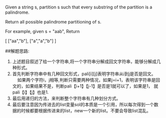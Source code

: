 Given a string s, partition s such that every substring of the partition is a palindrome.

Return all possible palindrome partitioning of s.

For example, given s = "aab",
Return

[
  ["aa","b"],
  ["a","a","b"]
]

##解题思路:
1.    上述题目叙述了给一个字符串,将一个字符串分解成回文字符串，能够分解成几种形式。
2.    首先判断字符串中有几种回文形式，pali[i][j]表明字符串从i到j是否是回文。
          如果两个字符i，j相等,判断只需要两种情况，如果j=i+1，表明该字符串是回文的，如果结果不是，判断pali【i+1】【j-1】是否是1就可以了，如果是1，           就pali【i】【j】也是1.
3.    最后用递归的方法，来判断整个字符串有几种划分方式。
4.    最后要注意因为传进去的list变量sol的本质是一个引用，所以每次得到一个数据的时候都要根据传进来的list，new一个新的list。不要会导致list混乱。
        

